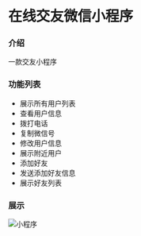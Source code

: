 # 在线交友微信小程序

### 介绍
一款交友小程序
### 功能列表
+ 展示所有用户列表
+ 查看用户信息
+ 拨打电话
+ 复制微信号
+ 修改用户信息
+ 展示附近用户
+ 添加好友
+ 发送添加好友信息
+ 展示好友列表
### 展示
![小程序](https://github.com/goinfor/goinfor.github.io/blob/master/images/%E6%89%AB%E7%A0%81_%E6%90%9C%E7%B4%A2%E8%81%94%E5%90%88%E4%BC%A0%E6%92%AD%E6%A0%B7%E5%BC%8F-%E5%BE%AE%E4%BF%A1%E6%A0%87%E5%87%86%E7%BB%BF%E7%89%88.png)
